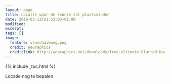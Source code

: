 ```yaml
---
layout: page
title: Locatie waar de reünie zal plaatsvinden
date: 2016-03-12T21:53:03+01:00
modified:
excerpt:
tags: []
image:
  feature: vanschaikweg.png
  credit: WeGraphics
  creditlink: http://wegraphics.net/downloads/free-ultimate-blurred-background-pack/
---
```


{% include _toc.html %}

Locatie nog te bepalen

